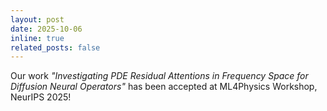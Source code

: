 ```yaml
---
layout: post
date: 2025-10-06
inline: true
related_posts: false
---
```

Our work *"Investigating PDE Residual Attentions in Frequency Space for Diffusion Neural Operators"* has been accepted at ML4Physics Workshop, NeurIPS 2025!
